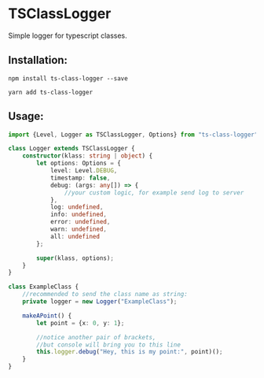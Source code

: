 # TSClassLogger
Simple logger for typescript classes.

## Installation:
`npm install ts-class-logger --save`  

`yarn add ts-class-logger`

## Usage:
```typescript
import {Level, Logger as TSClassLogger, Options} from "ts-class-logger";

class Logger extends TSClassLogger {
    constructor(klass: string | object) {
        let options: Options = {
            level: Level.DEBUG,
            timestamp: false,
            debug: (args: any[]) => {
                //your custom logic, for example send log to server
            },
            log: undefined,
            info: undefined,
            error: undefined,
            warn: undefined,
            all: undefined
        };

        super(klass, options);
    }
}

class ExampleClass {
    //recommended to send the class name as string:
    private logger = new Logger("ExampleClass");

    makeAPoint() {
        let point = {x: 0, y: 1};

        //notice another pair of brackets, 
        //but console will bring you to this line
        this.logger.debug("Hey, this is my point:", point)();
    }
}
```
